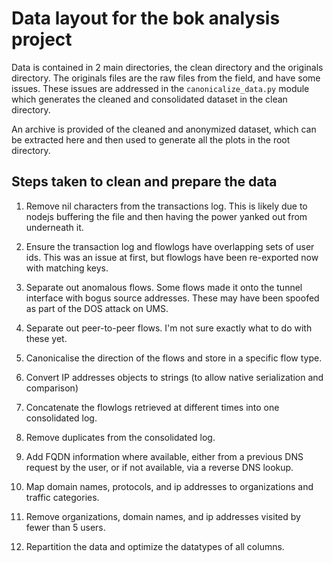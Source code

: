 # Data layout for the bok analysis project

Data is contained in 2 main directories, the clean directory and the originals
directory. The originals files are the raw files from the field, and have some
issues. These issues are addressed in the `canonicalize_data.py` module which
generates the cleaned and consolidated dataset in the clean directory.

An archive is provided of the cleaned and anonymized dataset, which can be
extracted here and then used to generate all the plots in the root directory.

## Steps taken to clean and prepare the data

1. Remove nil characters from the transactions log. This is likely due to nodejs
buffering the file and then having the power yanked out from underneath it.

2. Ensure the transaction log and flowlogs have overlapping sets of user ids.
This was an issue at first, but flowlogs have been re-exported now with matching
keys.

3. Separate out anomalous flows. Some flows made it onto the tunnel interface
with bogus source addresses. These may have been spoofed as part of the DOS
attack on UMS.

4. Separate out peer-to-peer flows. I'm not sure exactly what to do with these
yet.

5. Canonicalise the direction of the flows and store in a specific flow type.

6. Convert IP addresses objects to strings (to allow native serialization and
comparison)

7. Concatenate the flowlogs retrieved at different times into one consolidated
log.

8. Remove duplicates from the consolidated log.

9. Add FQDN information where available, either from a previous DNS request by
the user, or if not available, via a reverse DNS lookup.

10. Map domain names, protocols, and ip addresses to organizations and traffic
    categories.

11. Remove organizations, domain names, and ip addresses visited by fewer than 5
    users.

12. Repartition the data and optimize the datatypes of all columns.
